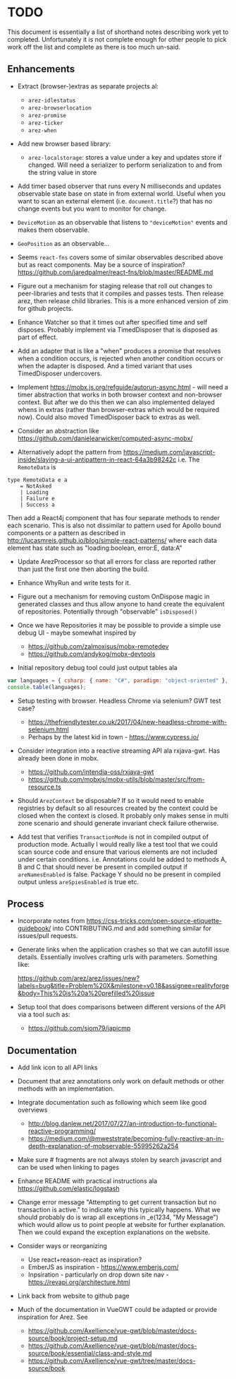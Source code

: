 # TODO

This document is essentially a list of shorthand notes describing work yet to completed.
Unfortunately it is not complete enough for other people to pick work off the list and
complete as there is too much un-said.

## Enhancements

* Extract (browser-)extras as separate projects al:
  - `arez-idlestatus`
  - `arez-browserlocation`
  - `arez-promise`
  - `arez-ticker`
  - `arez-when`

* Add new browser based library:
  - `arez-localstorage`: stores a value under a key and updates store if changed. Will need a serializer
    to perform serialization to and from the string value in store

* Add timer based observer that runs every N milliseconds and updates observable state base on state in
  from external world. Useful when you want to scan an external element (i.e. `document.title`?) that has no
  change events but you want to monitor for change.

* `DeviceMotion` as an observable that listens to `"deviceMotion"` events and makes them observable.

* `GeoPosition` as an observable...

* Seems `react-fns` covers some of similar observables described above but as react components. May be a
  source of inspiration?  https://github.com/jaredpalmer/react-fns/blob/master/README.md

* Figure out a mechanism for staging release that roll out changes to peer-libraries and tests that it
  compiles and passes tests. Then release arez, then release child libraries. This is a more enhanced version
  of zim for github projects.

* Enhance Watcher so that it times out after specified time and self disposes. Probably implement via
  TimedDisposer that is disposed as part of effect.

* Add an adapter that is like a "when" produces a promise that resolves when a condition occurs, is rejected when
  another condition occurs or when the adapter is disposed. And a timed variant that uses TimedDisposer undercovers.

* Implement https://mobx.js.org/refguide/autorun-async.html - will need a timer abstraction that works in both
  browser context and non-browser context. But after we do this then we can also implemented delayed whens in
  extras (rather than browser-extras which would be required now). Could also moved TimedDisposer back to
  extras as well.

* Consider an abstraction like https://github.com/danielearwicker/computed-async-mobx/

* Alternatively adopt the pattern from https://medium.com/javascript-inside/slaying-a-ui-antipattern-in-react-64a3b98242c
  i.e. The `RemoteData` is
```
type RemoteData e a
    = NotAsked
    | Loading
    | Failure e
    | Success a
```
  Then add a React4j component that has four separate methods to render each scenario. This is also not dissimilar to
  pattern used for Apollo bound components or a pattern as described in http://lucasmreis.github.io/blog/simple-react-patterns/
  where each data element has state such as "loading:boolean, error:E, data:A"

* Update ArezProcessor so that all errors for class are reported rather than just the first one then aborting the build.

* Enhance WhyRun and write tests for it.

* Figure out a mechanism for removing custom OnDispose magic in generated classes and thus allow anyone to hand
  create the equivalent of repositories. Potentially through "observable" `isDisposed()`

* Once we have Repositories it may be possible to provide a simple use debug UI - maybe somewhat inspired by
  - https://github.com/zalmoxisus/mobx-remotedev
  - https://github.com/andykog/mobx-devtools

* Initial repository debug tool could just output tables ala

```javascript
var languages = { csharp: { name: "C#", paradigm: "object-oriented" }, fsharp: { name: "F#", paradigm: "functional" } };
console.table(languages);
```

* Setup testing with browser. Headless Chrome via selenium? GWT test case?
  - https://thefriendlytester.co.uk/2017/04/new-headless-chrome-with-selenium.html
  - Perhaps by the latest kid in town - https://www.cypress.io/

* Consider integration into a reactive streaming API ala rxjava-gwt. Has already been done in mobx.
  - https://github.com/intendia-oss/rxjava-gwt
  - https://github.com/mobxjs/mobx-utils/blob/master/src/from-resource.ts

* Should `ArezContext` be disposable? If so it would need to enable registries by default so all resources
  created by the context could be closed when the context is closed. It probably only makes sense in multi
  zone scenario and should generate invariant check failure otherwise.

* Add test that verifies `TransactionMode` is not in compiled output of production mode.
  Actually I would really like a test tool that we could scan source code and ensure that various elements
  are not included under certain conditions. i.e. Annotations could be added to methods A, B and C
  that should never be present in compiled output if `areNamesEnabled` is false. Package Y should no be present
  in compiled output unless `areSpiesEnabled` is true etc.

## Process

* Incorporate notes from https://css-tricks.com/open-source-etiquette-guidebook/ into CONTRIBUTING.md and add
  something similar for issues/pull requests.

* Generate links when the application crashes so that we can autofill issue details. Essentially involves
  crafting urls with parameters. Something like:

  https://github.com/arez/arez/issues/new?labels=bug&title=Problem%20X&milestone=v0.18&assignee=realityforge&body=This%20is%20a%20prefilled%20issue

* Setup tool that does comparisons between different versions of the API via a tool such as:
  - https://github.com/siom79/japicmp

## Documentation

* Add link icon to all API links

* Document that arez annotations only work on default methods or other methods with an implementation.

* Integrate documentation such as following which seem like good overviews
  - http://blog.danlew.net/2017/07/27/an-introduction-to-functional-reactive-programming/
  - https://medium.com/@mweststrate/becoming-fully-reactive-an-in-depth-explanation-of-mobservable-55995262a254

* Make sure # fragments are not always stolen by search javascript and can be used when linking to pages

* Enhance README with practical instructions ala https://github.com/elastic/logstash

* Change error message "Attempting to get current transaction but no transaction is active." to indicate why
  this typically happens. What we should probably do is wrap all exceptions in _e(1234, "My Message") which
  would allow us to point people at website for further explanation. Then we could expand the exception
  explanations on the website.

* Consider ways or reorganizing
  - Use react+reason-react as inspiration?
  - EmberJS as inspiration - https://www.emberjs.com/
  - Inpsiration - particularly on drop down site nav - https://revapi.org/architecture.html

* Link back from website to github page

* Much of the documentation in VueGWT could be adapted or provide inspiration for Arez. See
  - https://github.com/Axellience/vue-gwt/blob/master/docs-source/book/project-setup.md
  - https://github.com/Axellience/vue-gwt/blob/master/docs-source/book/essential/class-and-style.md
  - https://github.com/Axellience/vue-gwt/tree/master/docs-source/book
